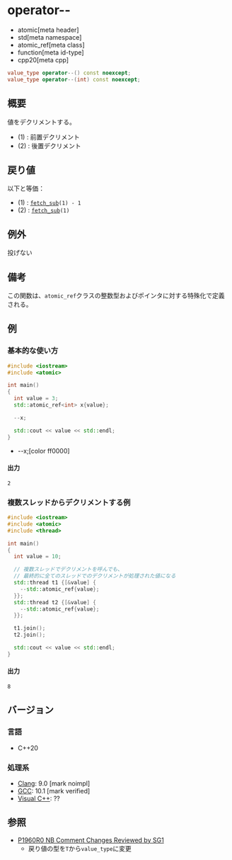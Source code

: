 # operator--
* atomic[meta header]
* std[meta namespace]
* atomic_ref[meta class]
* function[meta id-type]
* cpp20[meta cpp]

```cpp
value_type operator--() const noexcept;
value_type operator--(int) const noexcept;
```

## 概要
値をデクリメントする。

- (1) : 前置デクリメント
- (2) : 後置デクリメント


## 戻り値
以下と等価：

- (1) : [`fetch_sub`](fetch_sub.md)`(1) - 1`
- (2) : [`fetch_sub`](fetch_sub.md)`(1)`


## 例外
投げない


## 備考
この関数は、`atomic_ref`クラスの整数型およびポインタに対する特殊化で定義される。


## 例
### 基本的な使い方
```cpp example
#include <iostream>
#include <atomic>

int main()
{
  int value = 3;
  std::atomic_ref<int> x{value};

  --x;

  std::cout << value << std::endl;
}
```
* --x;[color ff0000]

#### 出力
```
2
```

### 複数スレッドからデクリメントする例
```cpp example
#include <iostream>
#include <atomic>
#include <thread>

int main()
{
  int value = 10;

  // 複数スレッドでデクリメントを呼んでも、
  // 最終的に全てのスレッドでのデクリメントが処理された値になる
  std::thread t1 {[&value] {
    --std::atomic_ref{value};
  }};
  std::thread t2 {[&value] {
    --std::atomic_ref{value};
  }};

  t1.join();
  t2.join();

  std::cout << value << std::endl;
}
```

#### 出力
```
8
```

## バージョン
### 言語
- C++20

### 処理系
- [Clang](/implementation.md#clang): 9.0 [mark noimpl]
- [GCC](/implementation.md#gcc): 10.1 [mark verified]
- [Visual C++](/implementation.md#visual_cpp): ??


## 参照
- [P1960R0 NB Comment Changes Reviewed by SG1](http://www.open-std.org/jtc1/sc22/wg21/docs/papers/2019/p1960r0.html)
    - 戻り値の型を`T`から`value_type`に変更
